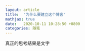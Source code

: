 ```yaml
---
layout: article
title:  "为什么要建立这个博客"
mathjax: true
date:   2020-10-11 10:28:50 +0800
categories: 随笔
---
```


真正的思考结果是文字

